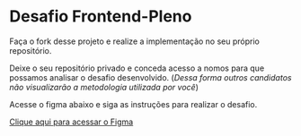 # Desafio Frontend-Pleno

Faça o fork desse projeto e realize a implementação no seu próprio repositório.

Deixe o seu repositório privado e conceda acesso a nomos para que possamos analisar o desafio desenvolvido. (_Dessa forma outros candidatos não visualizarão a metodologia utilizada por você_)

Acesse o figma abaixo e siga as instruções para realizar o desafio.

[Clique aqui para acessar o Figma](https://www.figma.com/file/2niNjUpbG4I522HzeyZsnA/Teste-Nomos?type=design&node-id=1-2&mode=design&t=actI6bMQAC5vY2ng-0)


